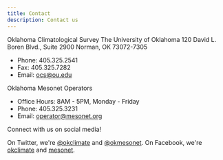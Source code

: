 ```yaml
---
title: Contact
description: Contact us
---
```


Oklahoma Climatological Survey
The University of Oklahoma
120 David L. Boren Blvd., Suite 2900
Norman, OK 73072-7305

* Phone: 405.325.2541
* Fax: 405.325.7282
* Email: ocs@ou.edu



Oklahoma Mesonet Operators

* Office Hours: 8AM - 5PM, Monday - Friday
* Phone: 405.325.3231
* Email: operator@mesonet.org



Connect with us on social media!

On Twitter, we're [@okclimate](https://twitter.com/okclimate) and [@okmesonet](https://twitter.com/okmesonet). On Facebook, we're [okclimate](https://facebook.com/okclimate) and [mesonet](https://facebook.com/mesonet).


